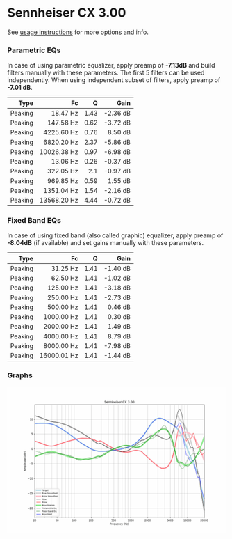 # Sennheiser CX 3.00
See [usage instructions](https://github.com/jaakkopasanen/AutoEq#usage) for more options and info.

### Parametric EQs
In case of using parametric equalizer, apply preamp of **-7.13dB** and build filters manually
with these parameters. The first 5 filters can be used independently.
When using independent subset of filters, apply preamp of **-7.01 dB**.

| Type    | Fc          |    Q | Gain     |
|--------:|------------:|-----:|---------:|
| Peaking | 18.47 Hz    | 1.43 | -2.36 dB |
| Peaking | 147.58 Hz   | 0.62 | -3.72 dB |
| Peaking | 4225.60 Hz  | 0.76 | 8.50 dB  |
| Peaking | 6820.20 Hz  | 2.37 | -5.86 dB |
| Peaking | 10026.38 Hz | 0.97 | -6.98 dB |
| Peaking | 13.06 Hz    | 0.26 | -0.37 dB |
| Peaking | 322.05 Hz   | 2.1  | -0.97 dB |
| Peaking | 969.85 Hz   | 0.59 | 1.55 dB  |
| Peaking | 1351.04 Hz  | 1.54 | -2.16 dB |
| Peaking | 13568.20 Hz | 4.44 | -0.72 dB |

### Fixed Band EQs
In case of using fixed band (also called graphic) equalizer, apply preamp of **-8.04dB**
(if available) and set gains manually with these parameters.

| Type    | Fc          |    Q | Gain     |
|--------:|------------:|-----:|---------:|
| Peaking | 31.25 Hz    | 1.41 | -1.40 dB |
| Peaking | 62.50 Hz    | 1.41 | -1.02 dB |
| Peaking | 125.00 Hz   | 1.41 | -3.18 dB |
| Peaking | 250.00 Hz   | 1.41 | -2.73 dB |
| Peaking | 500.00 Hz   | 1.41 | 0.46 dB  |
| Peaking | 1000.00 Hz  | 1.41 | 0.30 dB  |
| Peaking | 2000.00 Hz  | 1.41 | 1.49 dB  |
| Peaking | 4000.00 Hz  | 1.41 | 8.79 dB  |
| Peaking | 8000.00 Hz  | 1.41 | -7.98 dB |
| Peaking | 16000.01 Hz | 1.41 | -1.44 dB |

### Graphs
![](./Sennheiser%20CX%203.00.png)